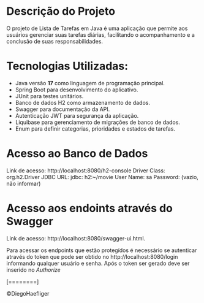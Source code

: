 # Descrição do Projeto

O projeto de Lista de Tarefas em Java é uma aplicação que permite aos usuários gerenciar suas tarefas diárias, facilitando o acompanhamento e a conclusão de suas responsabilidades. 

# Tecnologias Utilizadas:
- Java versão **17** como linguagem de programação principal.
- Spring Boot para desenvolvimento do aplicativo.
- JUnit para testes unitários.
- Banco de dados H2 como armazenamento de dados.
- Swagger para documentação da API.
- Autenticação JWT para segurança da aplicação.
- Liquibase para gerenciamento de migrações de banco de dados.
- Enum para definir categorias, prioridades e estados de tarefas.


# Acesso ao Banco de Dados
Link de acesso: http://localhost:8080/h2-console
Driver Class: org.h2.Driver
JDBC URL: jdbc: h2:~/movie
User Name: sa
Password: (vazio, não informar)

# Acesso aos endoints através do Swagger
Link de acesso: http://localhost:8080/swagger-ui.html.

Para acessar os endpoints que estão protegídos é necessário se autenticar através do token que pode ser obtido no http://localhost:8080/login informando qualquer usuário e senha. Após o token ser gerado deve ser inserido no *Authorize*



[========]

&copy;DiegoHaefliger